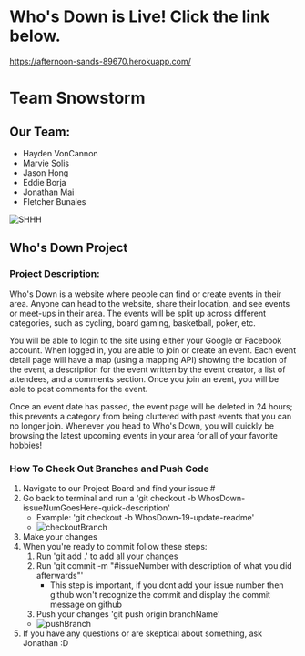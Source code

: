 # Who's Down is Live! Click the link below.
https://afternoon-sands-89670.herokuapp.com/
# Team Snowstorm
## Our Team:
* Hayden VonCannon
* Marvie Solis
* Jason Hong
* Eddie Borja
* Jonathan Mai
* Fletcher Bunales

![SHHH](https://media.giphy.com/media/y8mThMjGBrQpG/giphy.gif)

## Who's Down Project

### Project Description:
Who's Down is a website where people can find or create events in their area. Anyone can head to the website, share their location, and see events or meet-ups in their area. The events will be split up across different categories, such as cycling, board gaming, basketball, poker, etc. 

You will be able to login to the site using either your Google or Facebook account. When logged in, you are able to join or create an event. Each event detail page will have a map (using a mapping API) showing the location of the event, a description for the event written by the event creator, a list of attendees, and a comments section. Once you join an event, you will be able to post comments for the event. 

Once an event date has passed, the event page will be deleted in 24 hours; this prevents a category from being cluttered with past events that you can no longer join. Whenever you head to Who's Down, you will quickly be browsing the latest upcoming events in your area for all of your favorite hobbies!

### How To Check Out Branches and Push Code
1. Navigate to our Project Board and find your issue #
2. Go back to terminal and run a 'git checkout -b WhosDown-issueNumGoesHere-quick-description'
    * Example: 'git checkout -b WhosDown-19-update-readme'
    * ![checkoutBranch](./readmeAssets/1.png)
3. Make your changes
4. When you're ready to commit follow these steps:
    1. Run 'git add .' to add all your changes
    2. Run 'git commit -m "#issueNumber with description of what you did afterwards"'
        * This step is important, if you dont add your issue number then github won't recognize the commit and display the commit message on github
    3. Push your changes 'git push origin branchName'
    * ![pushBranch](./readmeAssets/2.png)
5. If you have any questions or are skeptical about something, ask Jonathan :D
